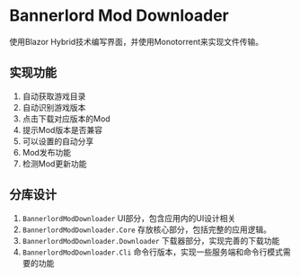 # Bannerlord Mod Downloader
使用Blazor Hybrid技术编写界面，并使用Monotorrent来实现文件传输。

## 实现功能
1. 自动获取游戏目录
1. 自动识别游戏版本
1. 点击下载对应版本的Mod
1. 提示Mod版本是否兼容
1. 可以设置的自动分享
1. Mod发布功能
1. 检测Mod更新功能

## 分库设计
1. `BannerlordModDownloader` UI部分，包含应用内的UI设计相关
1. `BannerlordModDownloader.Core` 存放核心部分，包括完整的应用逻辑。
1. `BannerlordModDownloader.Downloader` 下载器部分，实现完善的下载功能
1. `BannerlordModDownloader.Cli` 命令行版本，实现一些服务端和命令行模式需要的功能
